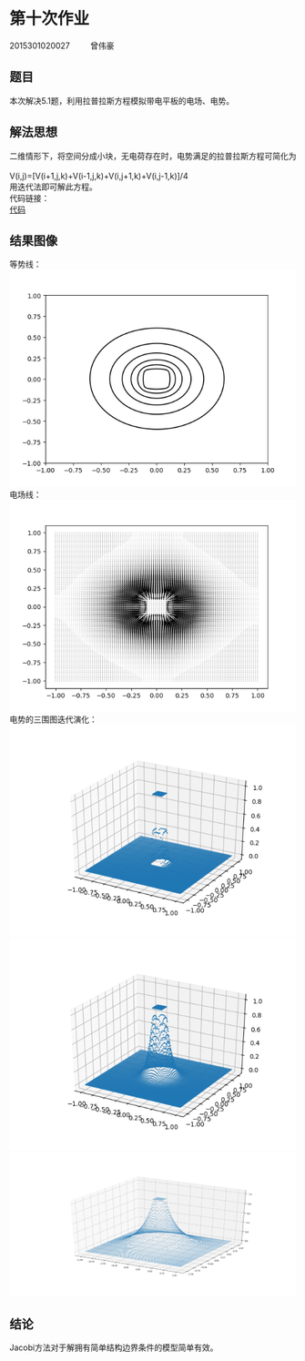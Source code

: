 
# 第十次作业  
2015301020027 &emsp; &emsp;曾伟豪

## 题目
本次解决5.1题，利用拉普拉斯方程模拟带电平板的电场、电势。

## 解法思想

二维情形下，将空间分成小块，无电荷存在时，电势满足的拉普拉斯方程可简化为    
V(i,j)=[V(i+1,j,k)+V(i-1,j,k)+V(i,j+1,k)+V(i,j-1,k)]/4   
用迭代法即可解此方程。  
代码链接：  
[代码](https://github.com/shuigui/compuational_physics_N2015301020027/blob/master/exercise10/exercise10.py) 

## 结果图像
等势线：  
![](https://github.com/shuigui/compuational_physics_N2015301020027/blob/master/exercise10/等势线.png)  
电场线：  
![](https://github.com/shuigui/compuational_physics_N2015301020027/blob/master/exercise10/电场线.png)   
电势的三围图迭代演化：  
![](https://github.com/shuigui/compuational_physics_N2015301020027/blob/master/exercise10/3d0.png)   
![](https://github.com/shuigui/compuational_physics_N2015301020027/blob/master/exercise10/3d2.png)   
![](https://github.com/shuigui/compuational_physics_N2015301020027/blob/master/exercise10/三维图.png)  

## 结论
Jacobi方法对于解拥有简单结构边界条件的模型简单有效。





